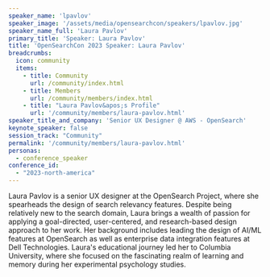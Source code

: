 ```yaml
---
speaker_name: 'lpavlov'
speaker_image: '/assets/media/opensearchcon/speakers/lpavlov.jpg'
speaker_name_full: 'Laura Pavlov'
primary_title: 'Speaker: Laura Pavlov'
title: 'OpenSearchCon 2023 Speaker: Laura Pavlov'
breadcrumbs:
  icon: community
  items:
    - title: Community
      url: /community/index.html
    - title: Members
      url: /community/members/index.html
    - title: "Laura Pavlov&apos;s Profile"
      url: '/community/members/laura-pavlov.html'
speaker_title_and_company: 'Senior UX Designer @ AWS - OpenSearch'
keynote_speaker: false
session_track: "Community"
permalink: '/community/members/laura-pavlov.html'
personas:
  - conference_speaker
conference_id:
  - "2023-north-america"
---
```

Laura Pavlov is a senior UX designer at the OpenSearch Project, where she spearheads the design of search relevancy features. Despite being relatively new to the search domain, Laura brings a wealth of passion for applying a goal-directed, user-centered, and research-based design approach to her work. Her background includes leading the design of AI/ML features at OpenSearch as well as enterprise data integration features at Dell Technologies. Laura's educational journey led her to Columbia University, where she focused on the fascinating realm of learning and memory during her experimental psychology studies.
